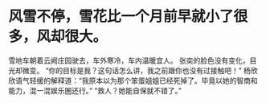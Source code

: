 # 风雪不停，雪花比一个月前早就小了很多，风却很大。
雪地车朝着云阙庄园驶去，车外寒冷，车内温暖宜人。
张奕的脸色没有变化，目光却微变。
“你的目标是我？这句话怎么讲，我之前跟你也没有过接触吧！”
杨欣欣语气轻缓的解释道：“我原本以为那个笨蛋姐姐已经死掉了。毕竟以她的智商和能力，混一混娱乐圈还行。”
“救人？她能自保就不错了。”

